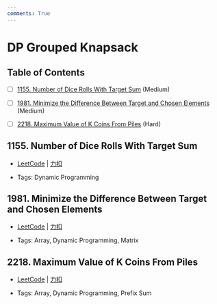 ```yaml
---
comments: True
---
```


# DP Grouped Knapsack

## Table of Contents

- [ ] [1155. Number of Dice Rolls With Target Sum](#1155-number-of-dice-rolls-with-target-sum) (Medium)
- [ ] [1981. Minimize the Difference Between Target and Chosen Elements](#1981-minimize-the-difference-between-target-and-chosen-elements) (Medium)
- [ ] [2218. Maximum Value of K Coins From Piles](#2218-maximum-value-of-k-coins-from-piles) (Hard)


## 1155. Number of Dice Rolls With Target Sum

-    [LeetCode](https://leetcode.com/problems/number-of-dice-rolls-with-target-sum/) | [力扣](https://leetcode.cn/problems/number-of-dice-rolls-with-target-sum/)

-   Tags: Dynamic Programming



## 1981. Minimize the Difference Between Target and Chosen Elements

-    [LeetCode](https://leetcode.com/problems/minimize-the-difference-between-target-and-chosen-elements/) | [力扣](https://leetcode.cn/problems/minimize-the-difference-between-target-and-chosen-elements/)

-   Tags: Array, Dynamic Programming, Matrix



## 2218. Maximum Value of K Coins From Piles

-    [LeetCode](https://leetcode.com/problems/maximum-value-of-k-coins-from-piles/) | [力扣](https://leetcode.cn/problems/maximum-value-of-k-coins-from-piles/)

-   Tags: Array, Dynamic Programming, Prefix Sum

